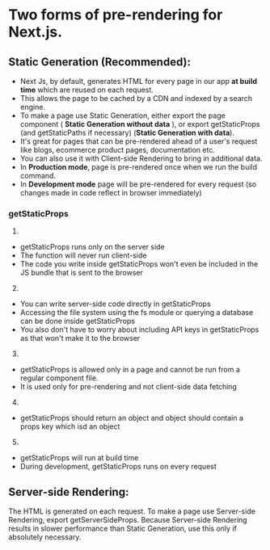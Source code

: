 # Two forms of pre-rendering for Next.js.

## Static Generation (Recommended):

- Next Js, by default, generates HTML for every page in our app **at build time** which are reused on each request.
- This allows the page to be cached by a CDN and indexed by a search engine.
- To make a page use Static Generation, either export the page component ( **Static Generation without data** ), or export getStaticProps (and getStaticPaths if necessary) (**Static Generation with data**).
- It's great for pages that can be pre-rendered ahead of a user's request like blogs, ecommerce product pages, documentation etc.
- You can also use it with Client-side Rendering to bring in additional data.
- In **Production mode**, page is pre-rendered once when we run the build command.
- In **Development mode** page will be pre-rendered for every request (so changes made in code reflect in browser immediately)

### **getStaticProps**

1.

- getStaticProps runs only on the server side
- The function will never run client-side
- The code you write inside getStaticProps won't even be included in the JS bundle that is sent to the browser

2.

- You can write server-side code directly in getStaticProps
- Accessing the file system using the fs module or querying a database can be done inside getStaticProps
- You also don't have to worry about including API keys in getStaticProps as that won't make it to the browser

3.

- getStaticProps is allowed only in a page and cannot be run from a regular component file.
- It is used only for pre-rendering and not client-side data fetching

4.

- getStaticProps should return an object and object should contain a props key which isd an object

5.

- getStaticProps will run at build time
- During development, getStaticProps runs on every request

## Server-side Rendering:

The HTML is generated on each request. To make a page use Server-side Rendering, export getServerSideProps. Because Server-side Rendering results in slower performance than Static Generation, use this only if absolutely necessary.

